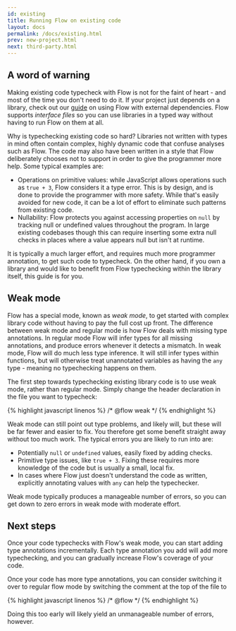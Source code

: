 ```yaml
---
id: existing
title: Running Flow on existing code
layout: docs
permalink: /docs/existing.html
prev: new-project.html
next: third-party.html
---
```


## A word of warning

Making existing code typecheck with Flow is not for the faint of heart - and most of the time you don't need to do it. If your project just depends on a library, check out our [guide](dependencies.html) on using Flow with external dependencies. Flow supports *interface files* so you can use libraries in a typed way without having to run Flow on them at all.

Why is typechecking existing code so hard? Libraries not written with types in mind often contain complex, highly dynamic code that confuse analyses such as Flow. The code may also have been written in a style that Flow deliberately chooses not to support in order to give the programmer more help. Some typical examples are:

* Operations on primitive values: while JavaScript allows operations such as `true + 3`, Flow considers it a type error. This is by design, and is done to provide the programmer with more safety. While that's easily avoided for new code, it can be a lot of effort to eliminate such patterns from existing code.
* Nullability: Flow protects you against accessing properties on `null` by tracking null or undefined values throughout the program. In large existing codebases though this can require inserting some extra null checks in places where a value appears null but isn't at runtime.

It is typically a much larger effort, and requires much more programmer annotation, to get such code to typecheck. On the other hand, if you own a library and would like to benefit from Flow typechecking within the library itself, this guide is for you.

## Weak mode

Flow has a special mode, known as *weak mode*, to get started with complex library code without having to pay the full cost up front. The difference between weak mode and regular mode is how Flow deals with missing type annotations. In regular mode Flow will infer types for all missing annotations, and produce errors whenever it detects a mismatch. In weak mode, Flow will do much less type inference. It will still infer types within functions, but will otherwise treat unannotated variables as having the `any` type - meaning no typechecking happens on them.

The first step towards typechecking existing library code is to use weak mode, rather than regular mode. Simply change the header declaration in the file you want to typecheck:

{% highlight javascript linenos %}
/* @flow weak */
{% endhighlight %}

Weak mode can still point out type problems, and likely will, but these will be far fewer and easier to fix. You therefore get some benefit straight away without too much work. The typical errors you are likely to run into are:

* Potentially `null` or `undefined` values, easily fixed by adding checks.
* Primitive type issues, like `true + 3`. Fixing these requires more knowledge of the code but is usually a small, local fix.
* In cases where Flow just doesn't understand the code as written, explicitly annotating values with `any` can help the typechecker.

Weak mode typically produces a manageable number of errors, so you can get down to zero errors in weak mode with moderate effort.

## Next steps

Once your code typechecks with Flow's weak mode, you can start adding type annotations incrementally. Each type annotation you add will add more typechecking, and you can gradually increase Flow's coverage of your code.

Once your code has more type annotations, you can consider switching it over to regular flow mode by switching the comment at the top of the file to

{% highlight javascript linenos %}
/* @flow */
{% endhighlight %}

Doing this too early will likely yield an unmanageable number of errors, however.
